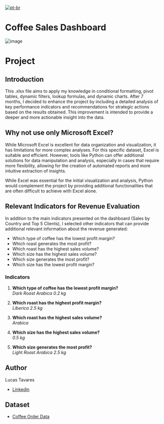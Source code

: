 [![pt-br](https://img.shields.io/badge/lang-pt_br-green)](https://github.com/lucasstavares/Painel-de-Vendas-de-Cafe/blob/master/README.md)  
# Coffee Sales Dashboard
![image](https://github.com/lucasstavares/vendascaf-/assets/67264284/ce6af3c1-9371-4fea-9887-7483304205f3)
# Project
## Introduction 
This .xlsx file aims to apply my knowledge in conditional formatting, pivot tables, dynamic filters, lookup formulas, and dynamic charts. After 7 months, I decided to enhance the project by including a detailed analysis of key performance indicators and recommendations for strategic actions based on the results obtained. This improvement is intended to provide a deeper and more actionable insight into the data.
## Why not use only Microsoft Excel?
While Microsoft Excel is excellent for data organization and visualization, it has limitations for more complex analyses. For this specific dataset, Excel is suitable and efficient. However, tools like Python can offer additional solutions for data manipulation and analysis, especially in cases that require more flexibility, allowing for the creation of automated reports and more intuitive extraction of insights.

While Excel was essential for the initial visualization and analysis, Python would complement the project by providing additional functionalities that are often difficult to achieve with Excel alone.
## Relevant Indicators for Revenue Evaluation
In addition to the main indicators presented on the dashboard (Sales by Country and Top 5 Clients), I selected other indicators that can provide additional relevant information about the revenue generated:

- Which type of coffee has the lowest profit margin?
- Which roast generates the most profit?
- Which roast has the highest sales volume?
- Which size has the highest sales volume?
- Which size generates the most profit?
- Which size has the lowest profit margin?

### Indicators

1. **Which type of coffee has the lowest profit margin?**  
   *Dark Roast Arabica 0.2 kg*

2. **Which roast has the highest profit margin?**  
   *Liberica 2.5 kg*

3. **Which roast has the highest sales volume?**  
   *Arabica*

4. **Which size has the highest sales volume?**  
   *0.5 kg*

5. **Which size generates the most profit?**  
   *Light Roast Arabica 2.5 kg*

## Author
Lucas Tavares
- [Linkedin]()

## Dataset
 - [Coffee Order Data](https://www.kaggle.com/datasets/effierodriguez/coffee-order-data)

